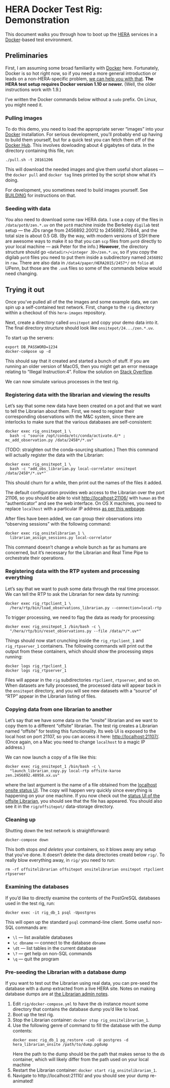 <!-- To HTML-ify this file locally, use `grip --wide` on it. -->

HERA Docker Test Rig: Demonstration
===================================

This document walks you through how to boot up the [HERA] services in a
[Docker]-based test environment.

[Docker]: https://www.docker.com/
[HERA]: http://reionization.org/


Preliminaries
-------------

First, I am assuming some broad familiarity with [Docker] here. Fortunately,
Docker is so hot right now, so if you need a more general introduction or
leads on a non-HERA-specific problem,
[we can help you with that](https://www.google.com/search?q=docker%20tutorial).
**The HERA test setup requires Docker version 1.10 or newer.** (Well, the
older instructions work with 1.9.)

I’ve written the Docker commands below without a `sudo` prefix. On Linux, you
might need it.

### Pulling images

To do this demo, you need to load the appropriate server “images” into your
[Docker] installation. For serious development, you’ll probably end up having
to build them yourself, but for a quick test you can fetch them off of the
[Docker Hub]. This involves dowloading about 4 gigabytes of data. In the
directory containing this file, run:

```
./pull.sh -t 20161206
```

[Docker Hub]: https://hub.docker.com/

This will download the needed images and give them useful short aliases — the
`docker pull` and `docker tag` lines printed by the script show what it’s
doing.

For development, you sometimes need to build images yourself. See
[BUILDING](BUILDING.md) for instructions on that.

### Seeding with data

You also need to download some raw HERA data. I use a copy of the files in
`/data/pot0/zen.*.uv` on the `pot0` machine inside the Berkeley `digilab` test
setup — the JDs range from 2456892.20012 to 2456892.70844, and the total size
is about 0.5 GB. (By the way, with modern versions of SSH there are awesome
ways to make it so that you can `scp` files from `pot0` directly to your local
machine — ask Peter for the info.) **However**, the directory structure should
go `<datadir>/<integer JD>/zen.*.uv`, so if you copy the digilab `pot0` files
you need to put them inside a subdirectory named `2456892` in `raw`. There are
also data in `/data4/paper/HERA2015/2457*/` on `folio` at UPenn, but those are
the `.uvA` files so some of the commands below would need changing.


Trying it out
-------------

Once you’ve pulled all of the the images and some example data, we can spin up
a self-contained test network. First, change to the `rig` directory within a
checkout of this `hera-images` repository.

Next, create a directory called `onsitepot` and copy your demo data into it.
The final directory structure should look like `onsitepot/24.../zen.*.uv`.

To start up the servers:

```
export DB_PASSWORD=1234
docker-compose up -d
```

This should say that it created and started a bunch of stuff. If you are
running an older version of MacOS, then you might get an error message
relating to “Illegal Instruction:4”. Follow the solution on
[Stack Overflow](http://stackoverflow.com/questions/33595593/what-does-illegal-instruction-4-mean-with-docker-compose-on-a-mac).

We can now simulate various processes in the test rig.

### Registering data with the librarian and viewing the results

Let’s say that some new data have been created on a pot and that we want to
tell the Librarian about them. First, we need to register their corresponding
observations with the M&C system, since there are interlocks to make sure
that the various databases are self-consistent:

```
docker exec rig_onsitepot_1 \
  bash -c "source /opt/conda/etc/conda/activate.d/* ; mc_add_observation.py /data/2458*/*.uv"
```

(TODO: straighten out the conda-sourcing situation.) Then this command will actually
register the data with the Librarian:

```
docker exec rig_onsitepot_1 \
  bash -c "add_obs_librarian.py local-correlator onsitepot /data/2458*/*.uv*"
```

This should churn for a while, then print out the names of the files it added.

The default configuration provides web access to the Librarian over the port
21106, so you should be able to visit <http://localhost:21106/> with
`human` as the “authenticator” and see the web interface. On OS X machines,
you need to replace `localhost` with a particular IP address
[as per this webpage](http://www.markhneedham.com/blog/2015/11/08/docker-1-9-port-forwarding-on-mac-os-x/).

After files have been added, we can group their observations into “observing
sessions” with the following command:

```
docker exec rig_onsitelibrarian_1 \
  librarian_assign_sessions.py local-correlator
```

This command doesn’t change a whole bunch as far as humans are concerned, but
it’s necessary for the Librarian and Real Time Pipe to orchestrate their
operations.

### Registering data with the RTP system and processing everything

Let’s say that we want to push some data through the real time processor. We
can tell the RTP to ask the Librarian for new data by running:

```
docker exec rig_rtpclient_1 \
  /hera/rtp/bin/load_observations_librarian.py --connection=local-rtp
```

To trigger processing, we need to flag the data as ready for processing:

```
docker exec rig_onsitepot_1 /bin/bash -c \
  "/hera/rtp/bin/reset_observations.py --file /data/*/*.uv*"
```

Things should now start crunching inside the `rig_rtpclient_1` and
`rig_rtpserver_1` containers. The following commands will print out the output
from these containers, which should show the processing steps running:

```
docker logs rig_rtpclient_1
docker logs rig_rtpserver_1
```

Files will appear in the `rig` subdirectories `rtpclient`, `rtpserver`, and so
on. When datasets are fully processed, the processed data will appear back in
the `onsitepot` directory, and you will see new datasets with a “source” of
“RTP” appear in the Librarian listing of files.

### Copying data from one librarian to another

Let’s say that we have some data on the “onsite” librarian and we want to copy
them to a different “offsite” librarian. The test rig creates a Librarian
named “offsite” for testing this functionality. Its web UI is exposed to the
local host on port 21107, so you can access it here:
<http://localhost:21107/>. (Once again, on a Mac you need to change
`localhost` to a magic IP address.)

We can now launch a copy of a file like this:

```
docker exec rig_onsitepot_1 /bin/bash -c \
  "launch_librarian_copy.py local-rtp offsite-karoo zen.2456892.48958.xx.uv"
```

where the last argument is the name of a file obtained from the
[localhost onsite status UI](http://localhost:21106/). The copy will happen
very quickly since everything is happening on your one machine. If you now
check out the [status UI of the offsite Librarian](http://localhost:21107/),
you should see that the file has appeared. You should also see it in the
`rig/offsitepot/` data-storage directory.

### Cleaning up

Shutting down the test network is straightforward:

```
docker-compose down
```

This both stops *and deletes* your containers, so it blows away any setup that
you’ve done. It doesn’t delete the data directories creatd below `rig/`. To
really blow everything away, in `rig/` you need to run:

```
rm -rf offsitelibrarian offsitepot onsitelibrarian onsitepot rtpclient rtpserver
```

### Examining the databases

If you’d like to directly examine the contents of the PostGreSQL databases
used in the test rig, run:

```
docker exec -it rig_db_1 psql -Upostgres
```

This will open up the standard `psql` command-line client. Some useful non-SQL
commands are:

* `\l` — list available databases
* `\c dbname` — connect to the database `dbname`
* `\dt` — list tables in the current database
* `\?` — get help on non-SQL commands
* `\q` — quit the program


### Pre-seeding the Librarian with a database dump

If you want to test out the Librarian using real data, you can pre-seed the
database with a dump extracted from a live HERA site. Notes on making database
dumps are at
[the Librarian admin notes](https://github.com/HERA-Team/librarian/blob/master/docs/Administration.md).

1. Edit `rig/docker-compose.yml` to have the `db` instance mount some
   directory that contains the database dump you’d like to load.
2. Boot up the test rig.
3. Stop the Librarian container: `docker stop rig_onsitelibrarian_1`.
4. Use the following genre of command to fill the
   database with the dump contents:
   ```
   docker exec rig_db_1 pg_restore -cxO -U postgres -d hera_librarian_onsite /path/to/dump.pgdump
   ```
   Here the path to the dump should be the path that makes sense to the `db` container,
   which will likely differ from the path used on your local machine
5. Restart the Librarian container: `docker start rig_onsitelibrarian_1`.
6. Navigate to http://localhost:21110/ and you should see your dump re-animated!
